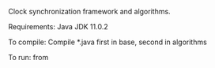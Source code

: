 Clock synchronization framework and algorithms.

Requirements:
  Java JDK 11.0.2
  
To compile: 
  Compile *.java first in base, second in algorithms
  
To run:
  from 
  
